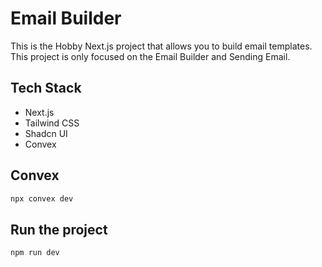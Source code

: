 # Email Builder

This is the Hobby Next.js project that allows you to build email templates.
This project is only focused on the Email Builder and Sending Email.

## Tech Stack

- Next.js
- Tailwind CSS
- Shadcn UI
- Convex

## Convex

```bash
npx convex dev
```

## Run the project

```bash
npm run dev
```
